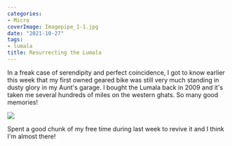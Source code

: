 ```yaml
---
categories:
- Micro
coverImage: Imagepipe_1-1.jpg
date: "2021-10-27"
tags:
- lumala
title: Resurrecting the Lumala
---
```


In a freak case of serendipity and perfect coincidence, I got to know earlier this week that my first owned geared bike was still very much standing in dusty glory in my Aunt's garage. I bought the Lumala back in 2009 and it's taken me several hundreds of miles on the western ghats. So many good memories!

![](images/Imagepipe_1-1-450x600.jpg)

Spent a good chunk of my free time during last week to revive it and I think I'm almost there!

